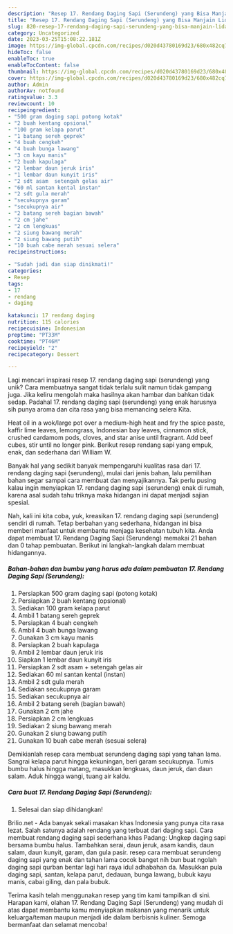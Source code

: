 ```yaml
---
description: "Resep 17. Rendang Daging Sapi (Serundeng) yang Bisa Manjain Lidah"
title: "Resep 17. Rendang Daging Sapi (Serundeng) yang Bisa Manjain Lidah"
slug: 820-resep-17-rendang-daging-sapi-serundeng-yang-bisa-manjain-lidah
category: Uncategorized
date: 2023-03-25T15:08:22.181Z
image: https://img-global.cpcdn.com/recipes/d020d43780169d23/680x482cq70/17-rendang-daging-sapi-serundeng-foto-resep-utama.jpg
hideToc: false
enableToc: true
enableTocContent: false
thumbnail: https://img-global.cpcdn.com/recipes/d020d43780169d23/680x482cq70/17-rendang-daging-sapi-serundeng-foto-resep-utama.jpg
cover: https://img-global.cpcdn.com/recipes/d020d43780169d23/680x482cq70/17-rendang-daging-sapi-serundeng-foto-resep-utama.jpg
author: Admin
authorAv: notfound
ratingvalue: 3.3
reviewcount: 10
recipeingredient:
- "500 gram daging sapi potong kotak"
- "2 buah kentang opsional"
- "100 gram kelapa parut"
- "1 batang sereh geprek"
- "4 buah cengkeh"
- "4 buah bunga lawang"
- "3 cm kayu manis"
- "2 buah kapulaga"
- "2 lembar daun jeruk iris"
- "1 lembar daun kunyit iris"
- "2 sdt asam  setengah gelas air"
- "60 ml santan kental instan"
- "2 sdt gula merah"
- "secukupnya garam"
- "secukupnya air"
- "2 batang sereh bagian bawah"
- "2 cm jahe"
- "2 cm lengkuas"
- "2 siung bawang merah"
- "2 siung bawang putih"
- "10 buah cabe merah sesuai selera"
recipeinstructions:

- "Sudah jadi dan siap dinikmati!"
categories:
- Resep
tags:
- 17
- rendang
- daging

katakunci: 17 rendang daging 
nutrition: 115 calories
recipecuisine: Indonesian
preptime: "PT33M"
cooktime: "PT46M"
recipeyield: "2"
recipecategory: Dessert

---
```





Lagi mencari inspirasi resep 17. rendang daging sapi (serundeng) yang unik? Cara membuatnya sangat tidak terlalu sulit namun tidak gampang juga. Jika keliru mengolah maka hasilnya akan hambar dan bahkan tidak sedap. Padahal 17. rendang daging sapi (serundeng) yang enak harusnya sih punya aroma dan cita rasa yang bisa memancing selera Kita.





Heat oil in a wok/large pot over a medium-high heat and fry the spice paste, kaffir lime leaves, lemongrass, Indonesian bay leaves, cinnamon stick, crushed cardamom pods, cloves, and star anise until fragrant. Add beef cubes, stir until no longer pink. Berikut resep rendang sapi yang empuk, enak, dan sederhana dari William W.

Banyak hal yang sedikit banyak mempengaruhi kualitas rasa dari 17. rendang daging sapi (serundeng), mulai dari jenis bahan, lalu pemilihan bahan segar sampai cara membuat dan menyajikannya. Tak perlu pusing kalau ingin menyiapkan 17. rendang daging sapi (serundeng) enak di rumah, karena asal sudah tahu triknya maka hidangan ini dapat menjadi sajian spesial.






Nah, kali ini kita coba, yuk, kreasikan 17. rendang daging sapi (serundeng) sendiri di rumah. Tetap berbahan yang sederhana, hidangan ini bisa memberi manfaat untuk membantu menjaga kesehatan tubuh kita. Anda dapat membuat 17. Rendang Daging Sapi (Serundeng) memakai 21 bahan dan 0 tahap pembuatan. Berikut ini langkah-langkah dalam membuat hidangannya.

<!--inarticleads1-->

##### Bahan-bahan dan bumbu yang harus ada dalam pembuatan 17. Rendang Daging Sapi (Serundeng):

1. Persiapkan 500 gram daging sapi (potong kotak)
1. Persiapkan 2 buah kentang (opsional)
1. Sediakan 100 gram kelapa parut
1. Ambil 1 batang sereh geprek
1. Persiapkan 4 buah cengkeh
1. Ambil 4 buah bunga lawang
1. Gunakan 3 cm kayu manis
1. Persiapkan 2 buah kapulaga
1. Ambil 2 lembar daun jeruk iris
1. Siapkan 1 lembar daun kunyit iris
1. Persiapkan 2 sdt asam + setengah gelas air
1. Sediakan 60 ml santan kental (instan)
1. Ambil 2 sdt gula merah
1. Sediakan secukupnya garam
1. Sediakan secukupnya air
1. Ambil 2 batang sereh (bagian bawah)
1. Gunakan 2 cm jahe
1. Persiapkan 2 cm lengkuas
1. Sediakan 2 siung bawang merah
1. Gunakan 2 siung bawang putih
1. Gunakan 10 buah cabe merah (sesuai selera)


Demikianlah resep cara membuat serundeng daging sapi yang tahan lama. Sangrai kelapa parut hingga kekuningan, beri garam secukupnya. Tumis bumbu halus hingga matang, masukkan lengkuas, daun jeruk, dan daun salam. Aduk hingga wangi, tuang air kaldu. 

<!--inarticleads2-->

##### Cara buat 17. Rendang Daging Sapi (Serundeng):


1. Selesai dan siap dihidangkan!

Brilio.net - Ada banyak sekali masakan khas Indonesia yang punya cita rasa lezat. Salah satunya adalah rendang yang terbuat dari daging sapi. Cara membuat rendang daging sapi sederhana khas Padang: Ungkep daging sapi bersama bumbu halus. Tambahkan serai, daun jeruk, asam kandis, daun salam, daun kunyit, garam, dan gula pasir. resep cara membuat serundeng daging sapi yang enak dan tahan lama cocok banget nih bun buat ngolah daging sapi qurban bentar lagi hari raya idul adhabahan da. Masukkan pula daging sapi, santan, kelapa parut, dedauan, bunga lawang, bubuk kayu manis, cabai giling, dan pala bubuk. 

Terima kasih telah menggunakan resep yang tim kami tampilkan di sini. Harapan kami, olahan 17. Rendang Daging Sapi (Serundeng) yang mudah di atas dapat membantu kamu menyiapkan makanan yang menarik untuk keluarga/teman maupun menjadi ide dalam berbisnis kuliner. Semoga bermanfaat dan selamat mencoba!
